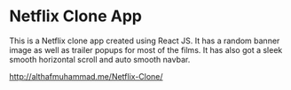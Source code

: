 <h1>Netflix Clone App</h1>
  
This is a Netflix clone app created using React JS. It has a random banner image as well as trailer popups for most of the films. It has also got a sleek smooth horizontal scroll and auto smooth navbar.

http://althafmuhammad.me/Netflix-Clone/
